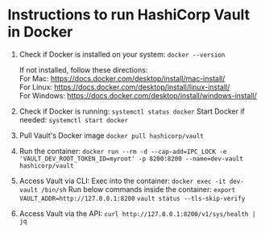 # Instructions to run HashiCorp Vault in Docker

1. Check if Docker is installed on your system: 
```docker --version```

    If not installed, follow these directions:  
    For Mac: https://docs.docker.com/desktop/install/mac-install/  
    For Linux: https://docs.docker.com/desktop/install/linux-install/  
    For Windows: https://docs.docker.com/desktop/install/windows-install/  

2. Check if Docker is running:
```systemctl status docker```
Start Docker if needed:
```systemctl start docker```

3. Pull Vault's Docker image
```docker pull hashicorp/vault```

4. Run the container:
```docker run --rm -d --cap-add=IPC_LOCK -e 'VAULT_DEV_ROOT_TOKEN_ID=myroot' -p 8200:8200 --name=dev-vault hashicorp/vault```

5. Access Vault via CLI:
    Exec into the container:
    ```docker exec -it dev-vault /bin/sh```
    Run below commands inside the container:
    ```export VAULT_ADDR=http://127.0.0.1:8200```
    ```vault status --tls-skip-verify```

6. Access Vault via the API:
```curl http://127.0.0.1:8200/v1/sys/health | jq```
